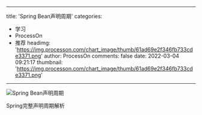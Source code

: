 
---
title: 'Spring Bean声明周期'
categories: 
 - 学习
 - ProcessOn
 - 推荐
headimg: 'https://img.processon.com/chart_image/thumb/61ad69e2f346fb733cde3371.png'
author: ProcessOn
comments: false
date: 2022-03-04 09:21:17
thumbnail: 'https://img.processon.com/chart_image/thumb/61ad69e2f346fb733cde3371.png'
---

<div>   
<img class="thumb" alt="Spring Bean声明周期" src="https://img.processon.com/chart_image/thumb/61ad69e2f346fb733cde3371.png" referrerpolicy="no-referrer">
<p>Spring完整声明周期解析</p>  
</div>
            